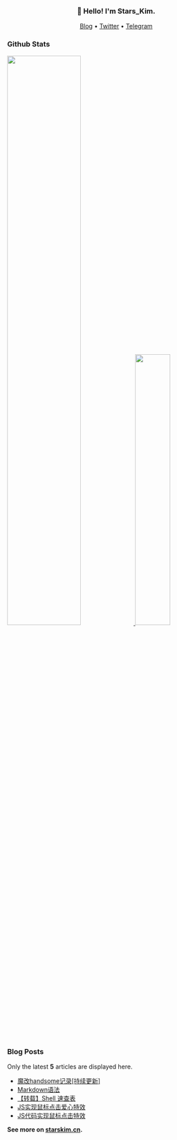 <h3 align="center">👋 Hello! I'm Stars_Kim.</h3>

<p align="center">
  <a target="_blank" href="https://blog.starskim.cn/">Blog</a> •
  <a target="_blank" href="https://twitter.com/Stars_LiYu">Twitter</a> •
  <a target="_blank" href="https://t.me/stars_kim">Telegram</a>
</p>

### Github Stats

<a href="https://github.com/starskim">
  <img src="https://github-readme-stats.vercel.app/api?username=starskim&show_icons=true&layout=compact&count_private=true&hide_title=true&theme=default" style="width: 58%; max-width: 58%; min-width: 58%;">
  <img src="https://github-readme-stats.vercel.app/api/top-langs/?username=starskim&layout=compact&count_private=true&theme=default" style="width: 40%; max-width: 40%; min-width: 40%;">
</a>

### Blog Posts

Only the latest **5** articles are displayed here.

<!--START_SECTION:posts-->
* [魔改handsome记录[持续更新]](https://blog.starskim.cn/archives/handsome/)
* [Markdown语法](https://blog.starskim.cn/archives/22/)
* [【转载】Shell 速查表](https://blog.starskim.cn/archives/Shell/)
* [JS实现鼠标点击爱心特效](https://blog.starskim.cn/archives/20/)
* [JS代码实现鼠标点击特效](https://blog.starskim.cn/archives/19/)
<!--END_SECTION:posts-->

**See more on [starskim.cn](https://blog.starskim.cn).**  
